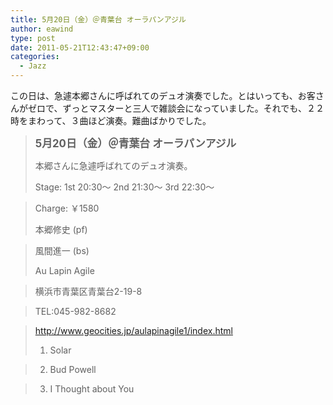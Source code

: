 ```yaml
---
title: 5月20日（金）＠青葉台 オーラパンアジル
author: eawind
type: post
date: 2011-05-21T12:43:47+09:00
categories:
  - Jazz
---
```

この日は、急遽本郷さんに呼ばれてのデュオ演奏でした。とはいっても、お客さんがゼロで、ずっとマスターと三人で雑談会になっていました。それでも、２２時をまわって、３曲ほど演奏。難曲ばかりでした。

> **<big>5月20日（金）＠青葉台 オーラパンアジル</big>**
>
> 本郷さんに急遽呼ばれてのデュオ演奏。
>
> Stage: 1st 20:30〜 2nd 21:30〜 3rd 22:30〜

> Charge: ￥1580
>
> 本郷修史 (pf)

> 風間進一 (bs)
>
> Au Lapin Agile

> 横浜市青葉区青葉台2-19-8

> TEL:045-982-8682

> http://www.geocities.jp/aulapinagile1/index.html
>
> 1. Solar

> 2. Bud Powell

> 3. I Thought about You
